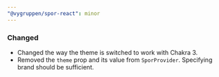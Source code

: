 ```yaml
---
"@vygruppen/spor-react": minor
---
```


### Changed

- Changed the way the theme is switched to work with Chakra 3.
- Removed the `theme` prop and its value from `SporProvider`. Specifying brand should be sufficient.
